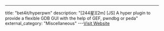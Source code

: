 ---
title: "bet4it/hyperpwn"
description: "[244星][2m] [JS]  A hyper plugin to provide a flexible GDB GUI with the help of GEF, pwndbg or peda"
external_category: "Miscellaneous"
---[Visit Website](https://github.com/bet4it/hyperpwn)

